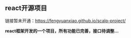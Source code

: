## react开源项目  

链接暂未开通：https://fengyuanxiao.github.io/scalp-project/  

**react框架开发的一个项目，所有功能已完善，接口待调整...**
